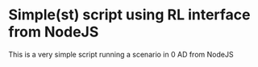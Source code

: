 # Simple(st) script using RL interface from NodeJS
This is a very simple script running a scenario in 0 AD from NodeJS

